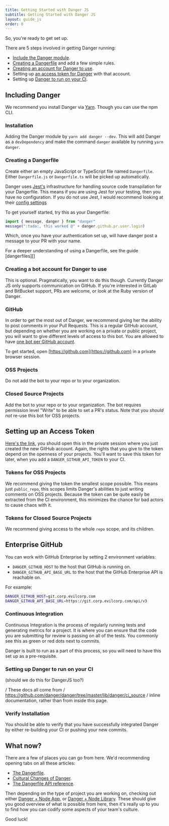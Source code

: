 ```yaml
---
title: Getting Started with Danger JS
subtitle: Getting Started with Danger JS
layout: guide_js
order: 0
---
```


So, you're ready to get set up. 

There are 5 steps involved in getting Danger running:

* [Include the Danger module](#including-danger).
* [Creating a Dangerfile](#creating-a-dangerfile) and add a few simple rules.
* [Creating an account for Danger to use](#creating-a-bot-account-for-danger-to-use).
* Setting up [an access token for Danger](#setting-up-an-access-token) with that account.
* Setting up [Danger to run on your CI](#setting-up-danger-to-run-on-your-ci).

## Including Danger

We recommend you install Danger via [Yarn][]. Though you can use the npm CLI.

### Installation

Adding the Danger module by `yarn add danger --dev`. This will add Danger as a `devDependency` and make the command `danger` available by running `yarn danger`.

### Creating a Dangerfile

Create either an empty JavaScript or TypeScript file named `Dangerfile`. Either `Dangerfile.js` or `Dangerfile.ts` will be picked up automatically.

Danger uses [Jest's][jest] infrastructure for handling source code transpilation for your Dangerfile. This means if you are using Jest for your testing, then you have no configuration. If you do not use Jest, I would recommend looking at their [config settings][jest-config]

To get yourself started, try this as your Dangerfile:

```js
import { message, danger } from "danger"
message(":tada:, this worked @" + danger.github.pr.user.login)
```

Which, once you have your authentication set up, will have danger post a message to your PR with your name.

For a deeper understanding of using a Dangerfile, see the guide [dangerfiles][]

### Creating a bot account for Danger to use

This is optional. Pragmatically, you want to do this though. Currently Danger JS only supports communication on GitHub. If you're interested in GitLab and BitBucket support, PRs are welcome, or look at the Ruby version of Danger.

### GitHub

In order to get the most out of Danger, we recommend giving her the ability to post comments in your Pull Requests. This is a regular GitHub account, but depending on whether you are working on a private or public project, you will want to give different levels of access to this bot. You are allowed to have [one bot per GitHub account][github_bots].

To get started, open [https://github.com](https://github.com) in a private browser session.

### OSS Projects

Do not add the bot to your repo or to your organization.

### Closed Source Projects

Add the bot to your repo or to your organization. The bot requires permission level "Write" to be able to set a PR's status. Note that you _should not_ re-use this bot for OSS projects.

## Setting up an Access Token

[Here's the link][github_token], you should open this in the private session where you just created the new GitHub account. Again, the rights that you give to the token depend on the openness of your projects. You'll want to save this token for later, when you add a `DANGER_GITHUB_API_TOKEN` to your CI.

### Tokens for OSS Projects

We recommend giving the token the smallest scope possible. This means just `public_repo`, this scopes limits Danger's abilities to just writing comments on OSS projects. Because the token can be quite easily be extracted from the CI environment, this minimizes the chance for bad actors to cause chaos with it.

### Tokens for Closed Source Projects

We recommend giving access to the whole `repo` scope, and its children.

## Enterprise GitHub

You can work with GitHub Enterprise by setting 2 environment variables:

* `DANGER_GITHUB_HOST` to the host that GitHub is running on.
* `DANGER_GITHUB_API_BASE_URL` to the host that the GitHub Enterprise API is reachable on.

For example:

```sh
DANGER_GITHUB_HOST=git.corp.evilcorp.com
DANGER_GITHUB_API_BASE_URL=https://git.corp.evilcorp.com/api/v3
```

### Continuous Integration

Continuous Integration is the process of regularly running tests and generating metrics for a project. It is where you can ensure that the code you are submitting for review is passing on all of the tests. You commonly see this as green or red dots next to commits.

Danger is built to run as a part of this process, so you will need to have this set up as a pre-requisite.

### Setting up Danger to run on your CI

(should we do this for DangerJS too?)

/ These docs all come from
/ https://github.com/danger/danger/tree/master/lib/danger/ci_source
/ inline documentation, rather than from inside this page.

### Verify Installation

You should be able to verify that you have successfully integrated Danger by either re-building your CI or pushing your new commits.

## What now?

There are a few of places you can go from here. We'd recommending opening tabs on all these articles:

* [The Dangerfile][dangerfile].
* [Cultural Changes of Danger][culture].
* [The Dangerfile API reference][api].

Then depending on the type of project you are working on, checking out either [Danger + Node App][app], or [Danger + Node Library][lib]. These should give you good overview of what is possible from here, then it's really up to you to find how you can codify some aspects of your team's culture.

Good luck!

[jest]: https://facebook.github.io/jest/
[jest-config]: https://facebook.github.io/jest/docs/configuration.html
[github_bots]: https://twitter.com/sebastiangrail/status/750844399563608065
[github_token]: https://github.com/settings/tokens/new
[Yarn]: https://yarnpkg.com
[api]: /js/reference.html
[dangerfile]: /js/guides/the_dangerfile.html
[culture]: /js/guides/culture.html
[app]: /js/tutorials/node-app.html
[lib]: /js/tutorials/node-library.html
